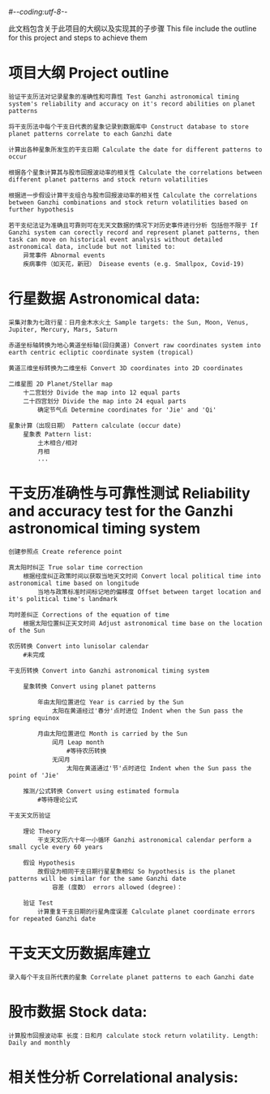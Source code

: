 #-*-coding:utf-8-*-

此文档包含关于此项目的大纲以及实现其的子步骤
This file include the outline for this project and steps to achieve them

# 项目大纲 Project outline

	验证干支历法对记录星象的准确性和可靠性 Test Ganzhi astronomical timing system's reliability and accuracy on it's record abilities on planet patterns

	将干支历法中每个干支日代表的星象记录到数据库中 Construct database to store planet patterns correlate to each Ganzhi date

	计算出各种星象所发生的干支日期 Calculate the date for different patterns to occur

	根据各个星象计算其与股市回报波动率的相关性 Calculate the correlations between different planet patterns and stock return volatilities

	根据进一步假设计算干支组合与股市回报波动率的相关性 Calculate the correlations between Ganzhi combinations and stock return volatilities based on further hypothesis

	若干支纪法证为准确且可靠则可在无天文数据的情况下对历史事件进行分析 包括但不限于 If Ganzhi system can corectly record and represent planet patterns, then task can move on historical event analysis without detailed astronomical data, include but not limited to:
		异常事件 Abnormal events
		疾病事件（如天花，新冠） Disease events (e.g. Smallpox, Covid-19)

# 行星数据 Astronomical data:

	采集对象为七政行星：日月金木水火土 Sample targets: the Sun, Moon, Venus, Jupiter, Mercury, Mars, Saturn

	赤道坐标轴转换为地心黄道坐标轴(回归黄道) Convert raw coordinates system into earth centric ecliptic coordinate system (tropical)

	黄道三维坐标转换为二维坐标 Convert 3D coordinates into 2D coordinates

	二维星图 2D Planet/Stellar map
		十二宫划分 Divide the map into 12 equal parts
		二十四宫划分 Divide the map into 24 equal parts
			确定节气点 Determine coordinates for 'Jie' and 'Qi'

	星象计算（出现日期） Pattern calculate (occur date)
		星象表 Pattern list:
			土木相合/相对
			月相
			...

# 干支历准确性与可靠性测试 Reliability and accuracy test for the Ganzhi astronomical timing system

	创建参照点 Create reference point

	真太阳时纠正 True solar time correction
		根据经度纠正政策时间以获取当地天文时间 Convert local political time into astronomical time based on longitude
			当地与政策标准时间标记地的偏移度 Offset between target location and it's political time's landmark

	均时差纠正 Corrections of the equation of time
		根据太阳位置纠正天文时间 Adjust astronomical time base on the location of the Sun

	农历转换 Convert into lunisolar calendar
		#未完成

	干支历转换 Convert into Ganzhi astronomical timing system
	
		星象转换 Convert using planet patterns

			年由太阳位置进位 Year is carried by the Sun
				太阳在黄道经过'春分'点时进位 Indent when the Sun pass the spring equinox

			月由太阳位置进位 Month is carried by the Sun
				闰月 Leap month
					#等待农历转换
				无闰月
					太阳在黄道通过'节'点时进位 Indent when the Sun pass the point of 'Jie'
		
		推测/公式转换 Convert using estimated formula
			#等待理论公式
	
	干支天文历验证

		理论 Theory
			干支天文历六十年一小循环 Ganzhi astronomical calendar perform a small cycle every 60 years

		假设 Hypothesis
			故假设为相同干支日期行星星象相似 So hypothesis is the planet patterns will be similar for the same Ganzhi date
				容差 (度数） errors allowed (degree)：

		验证 Test
			计算重复干支日期的行星角度误差 Calculate planet coordinate errors for repeated Ganzhi date

# 干支天文历数据库建立 

	录入每个干支日所代表的星象 Correlate planet patterns to each Ganzhi date

# 股市数据 Stock data:

	计算股市回报波动率 长度：日和月 calculate stock return volatility. Length: Daily and monthly

# 相关性分析 Correlational analysis:
	

